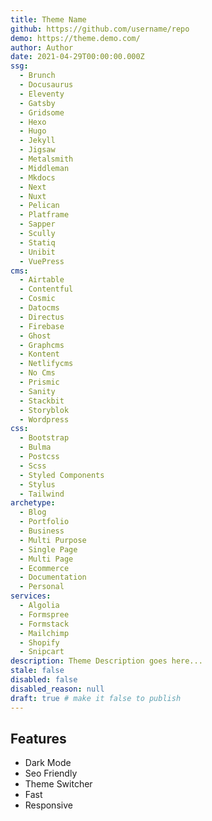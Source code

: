 ```yaml
---
title: Theme Name
github: https://github.com/username/repo
demo: https://theme.demo.com/
author: Author
date: 2021-04-29T00:00:00.000Z
ssg:
  - Brunch
  - Docusaurus
  - Eleventy
  - Gatsby
  - Gridsome
  - Hexo
  - Hugo
  - Jekyll
  - Jigsaw
  - Metalsmith
  - Middleman
  - Mkdocs
  - Next
  - Nuxt
  - Pelican
  - Platframe
  - Sapper
  - Scully
  - Statiq
  - Unibit
  - VuePress
cms:
  - Airtable
  - Contentful
  - Cosmic
  - Datocms
  - Directus
  - Firebase
  - Ghost
  - Graphcms
  - Kontent
  - Netlifycms
  - No Cms
  - Prismic
  - Sanity
  - Stackbit
  - Storyblok
  - Wordpress
css:
  - Bootstrap
  - Bulma
  - Postcss
  - Scss
  - Styled Components
  - Stylus
  - Tailwind
archetype:
  - Blog
  - Portfolio
  - Business
  - Multi Purpose
  - Single Page
  - Multi Page
  - Ecommerce
  - Documentation
  - Personal
services:
  - Algolia
  - Formspree
  - Formstack
  - Mailchimp
  - Shopify
  - Snipcart
description: Theme Description goes here...
stale: false
disabled: false
disabled_reason: null
draft: true # make it false to publish
---
```


## Features
* Dark Mode
* Seo Friendly
* Theme Switcher
* Fast
* Responsive